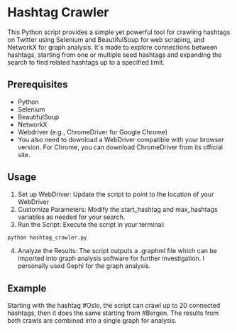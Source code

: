 # Hashtag Crawler

This Python script provides a simple yet powerful tool for crawling hashtags on Twitter using Selenium and BeautifulSoup for web scraping, and NetworkX for graph analysis. It's made to explore connections between hashtags, starting from one or multiple seed hashtags and expanding the search to find related hashtags up to a specified limit.

## Prerequisites

- Python
- Selenium
- BeautifulSoup
- NetworkX
- Webdriver (e.g., ChromeDriver for Google Chrome)
- You also need to download a WebDriver compatible with your browser version. For Chrome, you can download ChromeDriver from its official site.

## Usage
1. Set up WebDriver: Update the script to point to the location of your WebDriver
2. Customize Parameters: Modify the start_hashtag and max_hashtags variables as needed for your search.
3. Run the Script: Execute the script in your terminal:
```bash
python hashtag_crawler.py
```
4. Analyze the Results: The script outputs a .graphml file which can be imported into graph analysis software for further investigation. I personally used Gephi for the graph analysis.


## Example
Starting with the hashtag #Oslo, the script can crawl up to 20 connected hashtags, then it does the same starting from #Bergen. The results from both crawls are combined into a single graph for analysis.




